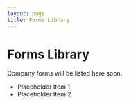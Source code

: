 ```yaml
---
layout: page
title: Forms Library
---
```


# Forms Library

Company forms will be listed here soon.

* Placeholder Item 1
* Placeholder Item 2
